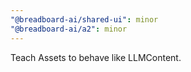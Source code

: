 ```yaml
---
"@breadboard-ai/shared-ui": minor
"@breadboard-ai/a2": minor
---
```


Teach Assets to behave like LLMContent.

